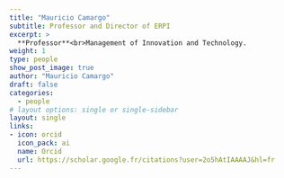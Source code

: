 ```yaml
---
title: "Mauricio Camargo"
subtitle: Professor and Director of ERPI
excerpt: >
  **Professor**<br>Management of Innovation and Technology.
weight: 1
type: people
show_post_image: true
author: "Mauricio Camargo"
draft: false
categories:
  - people
# layout options: single or single-sidebar
layout: single
links:
- icon: orcid
  icon_pack: ai
  name: Orcid
  url: https://scholar.google.fr/citations?user=2o5hAtIAAAAJ&hl=fr
---
```

